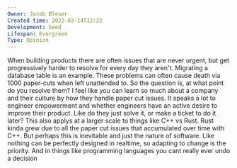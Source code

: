 ```yaml
---
Owner: Jacob Bleser
Created time: 2022-03-14T12:22
Development: Seed
Lifespan: Evergreen
Type: Opinion
---
```

When building products there are often issues that are never urgent, but get progressively harder to resolve for every day they aren't. Migrating a database table is an example. These problems can often cause death via 1000 paper-cuts when left unattended to. So the question is, at what point do you resolve them?
I feel like you can learn so much about a company and their culture by how they handle paper cut issues. It speaks a lot to engineer empowerment and whether engineers have an active desire to improve their product. Like do they just solve it, or make a ticket to do it later?
This also applys at a larger scale to things like C++ vs Rust. Rust kinda grew due to all the paper cut issues that accumulated over time with C++. But perhaps this is inevitable and just the nature of software. Like nothing can be perfectly designed in realtime, so adapting to change is the priority. And in things like programming languages you cant really ever undo a decision
